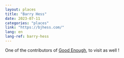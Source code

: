 ```yaml
---
layout: places
title: "Barry Hess"
date: 2023-07-11
categories: "places"
link: "https://bjhess.com/"
lang: en
lang-ref: barry-hess
---
```

One of the contributors of [Good Enough](https://goodenough.us/), to visit as well !
